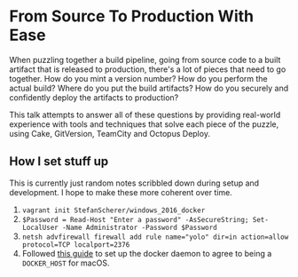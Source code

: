 # From Source To Production With Ease

When puzzling together a build pipeline, going from source code to a built
artifact that is released to production, there's a lot of pieces that need
to go together. How do you mint a version number? How do you perform the
actual build? Where do you put the build artifacts? How do you securely
and confidently deploy the artifacts to production?

This talk attempts to answer all of these questions by providing real-world
experience with tools and techniques that solve each piece of the puzzle,
using Cake, GitVersion, TeamCity and Octopus Deploy.

## How I set stuff up

This is currently just random notes scribbled down during setup and
development. I hope to make these more coherent over time.

1. `vagrant init StefanScherer/windows_2016_docker`
2. `$Password = Read-Host "Enter a password" -AsSecureString; Set-LocalUser -Name Administrator -Password $Password`
3. `netsh advfirewall firewall add rule name="yolo" dir=in action=allow protocol=TCP localport=2376`
4. Followed [this guide](https://www.ntweekly.com/2017/02/06/part-2-run-windows-containers-on-windows-docker-host/)
   to set up the docker daemon to agree to being a `DOCKER_HOST` for macOS.
